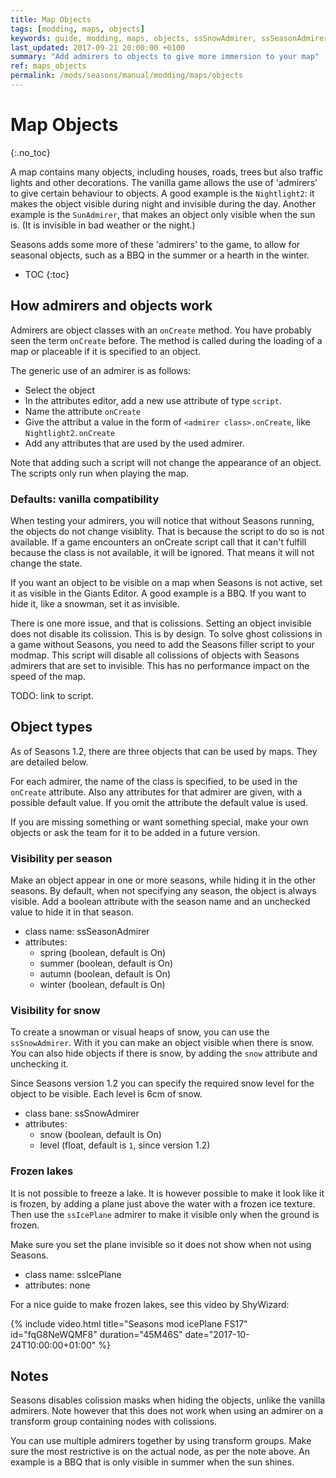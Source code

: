 ```yaml
---
title: Map Objects
tags: [modding, maps, objects]
keywords: guide, modding, maps, objects, ssSnowAdmirer, ssSeasonAdmirer, admirer, ssIcePlane
last_updated: 2017-09-21 20:00:00 +0100
summary: "Add admirers to objects to give more immersion to your map"
ref: maps_objects
permalink: /mods/seasons/manual/modding/maps/objects
---
```


# Map Objects
{:.no_toc}

A map contains many objects, including houses, roads, trees but also traffic lights and other decorations. The vanilla game allows the use of 'admirers' to give certain behaviour to objects.
A good example is the `Nightlight2`: it makes the object visible during night and invisible during the day. Another example is the `SunAdmirer`, that makes an object only visible when the sun is. (It is invisible in bad weather or the night.)

Seasons adds some more of these 'admirers' to the game, to allow for seasonal objects, such as a BBQ in the summer or a hearth in the winter.

* TOC
{:toc}

## How admirers and objects work

Admirers are object classes with an `onCreate` method. You have probably seen the term `onCreate` before. The method is called during the loading of a map or placeable if it is specified to an object.

The generic use of an admirer is as follows:
 - Select the object
 - In the attributes editor, add a new use attribute of type `script`.
 - Name the attribute `onCreate`
 - Give the attribut a value in the form of `<admirer class>.onCreate`, like `Nightlight2.onCreate`
 - Add any attributes that are used by the used admirer.

Note that adding such a script will not change the appearance of an object. The scripts only run when playing the map.

### Defaults: vanilla compatibility

When testing your admirers, you will notice that without Seasons running, the objects do not change visiblity. That is because the script to do so is not available.
If a game encounters an onCreate script call that it can't fulfill because the class is not available, it will be ignored. That means it will not change the state.

If you want an object to be visible on a map when Seasons is not active, set it as visible in the Giants Editor. A good example is a BBQ. If you want to hide it, like a snowman, set it as invisible.

There is one more issue, and that is colissions. Setting an object invisible does not disable its colission. This is by design. To solve ghost colissions in a game without Seasons, you need to add the Seasons filler script to your modmap. This script will disable all colissions of objects with Seasons admirers that are set to invisible. This has no performance impact on the speed of the map.

TODO: link to script.

## Object types

As of Seasons 1.2, there are three objects that can be used by maps. They are detailed below.

For each admirer, the name of the class is specified, to be used in the `onCreate` attribute. Also any attributes for that admirer are given, with a possible default value. If you omit the attribute the default value is used.

If you are missing something or want something special, make your own objects or ask the team for it to be added in a future version.

### Visibility per season

Make an object appear in one or more seasons, while hiding it in the other seasons. By default, when not specifying any season, the object is always visible. Add a boolean attribute with the season name and an unchecked value to hide it in that season.

 - class name: ssSeasonAdmirer
 - attributes:
   - spring (boolean, default is On)
   - summer (boolean, default is On)
   - autumn (boolean, default is On)
   - winter (boolean, default is On)

### Visibility for snow

To create a snowman or visual heaps of snow, you can use the `ssSnowAdmirer`. With it you can make an object visible when there is snow. You can also hide objects if there is snow, by adding the `snow` attribute and unchecking it.

Since Seasons version 1.2 you can specify the required snow level for the object to be visible. Each level is 6cm of snow.

 - class bane: ssSnowAdmirer
 - attributes:
   - snow (boolean, default is On)
   - level (float, default is `1`, since version 1.2)

### Frozen lakes

It is not possible to freeze a lake. It is however possible to make it look like it is frozen, by adding a plane just above the water with a frozen ice texture. Then use the `ssIcePlane` admirer to make it visible only when the ground is frozen.

Make sure you set the plane invisible so it does not show when not using Seasons.

 - class name: ssIcePlane
 - attributes: none

For a nice guide to make frozen lakes, see this video by ShyWizard:

{% include video.html title="Seasons mod icePlane FS17" id="fqG8NeWQMF8" duration="45M46S" date="2017-10-24T10:00:00+01:00" %}

## Notes

Seasons disables colission masks when hiding the objects, unlike the vanilla admirers. Note however that this does not work when using an admirer on a transform group containing nodes with colissions.

You can use multiple admirers together by using transform groups. Make sure the most restrictive is on the actual node, as per the note above. An example is a BBQ that is only visible in summer when the sun shines.
